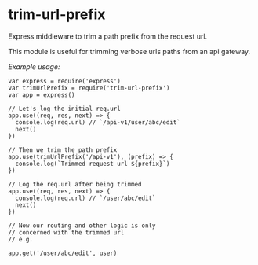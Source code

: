 # trim-url-prefix
Express middleware to trim a path prefix from the request url.

This module is useful for trimming verbose urls paths from an api gateway.

_Example usage:_
```
var express = require('express')
var trimUrlPrefix = require('trim-url-prefix')
var app = express()

// Let's log the initial req.url
app.use((req, res, next) => {
  console.log(req.url) // `/api-v1/user/abc/edit`
  next()  
})

// Then we trim the path prefix
app.use(trimUrlPrefix('/api-v1'), (prefix) => {
  console.log(`Trimmed request url ${prefix}`)
})

// Log the req.url after being trimmed
app.use((req, res, next) => {
  console.log(req.url) // `/user/abc/edit`
  next()  
})

// Now our routing and other logic is only
// concerned with the trimmed url
// e.g.

app.get('/user/abc/edit', user)

```
